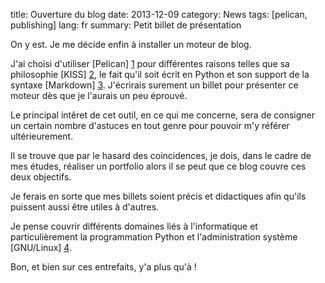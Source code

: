 title: Ouverture du blog
date: 2013-12-09
category: News
tags: [pelican, publishing]
lang: fr
summary: Petit billet de présentation

On y est. Je me décide enfin à installer un moteur de blog.

J'ai choisi d'utiliser [Pelican] [1] pour différentes raisons telles que sa
philosophie [KISS] [2], le fait qu'il soit écrit en Python et son support de
la syntaxe [Markdown] [3]. J'écrirais surement un billet pour présenter ce
moteur dès que je l'aurais un peu éprouvé.

Le principal intêret de cet outil, en ce qui me concerne, sera de consigner un
certain nombre d'astuces en tout genre pour pouvoir m'y référer ultérieurement.

Il se trouve que par le hasard des coincidences, je dois, dans le cadre de mes
études, réaliser un portfolio alors il se peut que ce blog couvre ces deux
objectifs.

Je ferais en sorte que mes billets soient précis et didactiques afin qu'ils
puissent aussi être utiles à d'autres.

Je pense couvrir différents domaines liés à l'informatique et
particulièrement la programmation Python et l'administration système
[GNU/Linux] [4].

Bon, et bien sur ces entrefaits, y'a plus qu'à !

[1]: http://docs.getpelican.com "Pelican"
[2]: http://fr.wikipedia.org/wiki/Principe_KISS "KISS"
[3]: http://daringfireball.net/projects/markdown/ "Markdown"
[4]: http://fr.wikipedia.org/wiki/GNU/Linux "GNU/Linux"
